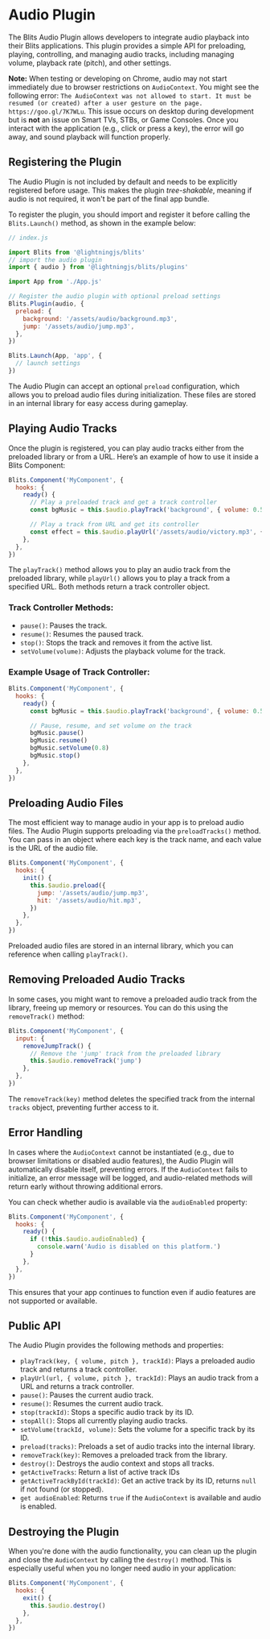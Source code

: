 
# Audio Plugin

The Blits Audio Plugin allows developers to integrate audio playback into their Blits applications. This plugin provides a simple API for preloading, playing, controlling, and managing audio tracks, including managing volume, playback rate (pitch), and other settings.

**Note:** When testing or developing on Chrome, audio may not start immediately due to browser restrictions on `AudioContext`. You might see the following error:
`The AudioContext was not allowed to start. It must be resumed (or created) after a user gesture on the page. https://goo.gl/7K7WLu`. This issue occurs on desktop during development but is **not** an issue on Smart TVs, STBs, or Game Consoles. Once you interact with the application (e.g., click or press a key), the error will go away, and sound playback will function properly.

## Registering the Plugin

The Audio Plugin is not included by default and needs to be explicitly registered before usage. This makes the plugin _tree-shakable_, meaning if audio is not required, it won't be part of the final app bundle.

To register the plugin, you should import and register it before calling the `Blits.Launch()` method, as shown in the example below:

```js
// index.js

import Blits from '@lightningjs/blits'
// import the audio plugin
import { audio } from '@lightningjs/blits/plugins'

import App from './App.js'

// Register the audio plugin with optional preload settings
Blits.Plugin(audio, {
  preload: {
    background: '/assets/audio/background.mp3',
    jump: '/assets/audio/jump.mp3',
  },
})

Blits.Launch(App, 'app', {
  // launch settings
})
```

The Audio Plugin can accept an optional `preload` configuration, which allows you to preload audio files during initialization. These files are stored in an internal library for easy access during gameplay.

## Playing Audio Tracks

Once the plugin is registered, you can play audio tracks either from the preloaded library or from a URL. Here’s an example of how to use it inside a Blits Component:

```js
Blits.Component('MyComponent', {
  hooks: {
    ready() {
      // Play a preloaded track and get a track controller
      const bgMusic = this.$audio.playTrack('background', { volume: 0.5 }, 'bg-music')

      // Play a track from URL and get its controller
      const effect = this.$audio.playUrl('/assets/audio/victory.mp3', { volume: 0.8 })
    },
  },
})
```

The `playTrack()` method allows you to play an audio track from the preloaded library, while `playUrl()` allows you to play a track from a specified URL. Both methods return a track controller object.

### Track Controller Methods:
- `pause()`: Pauses the track.
- `resume()`: Resumes the paused track.
- `stop()`: Stops the track and removes it from the active list.
- `setVolume(volume)`: Adjusts the playback volume for the track.

### Example Usage of Track Controller:
```js
Blits.Component('MyComponent', {
  hooks: {
    ready() {
      const bgMusic = this.$audio.playTrack('background', { volume: 0.5 }, 'bg-music')

      // Pause, resume, and set volume on the track
      bgMusic.pause()
      bgMusic.resume()
      bgMusic.setVolume(0.8)
      bgMusic.stop()
    },
  },
})
```

## Preloading Audio Files

The most efficient way to manage audio in your app is to preload audio files. The Audio Plugin supports preloading via the `preloadTracks()` method. You can pass in an object where each key is the track name, and each value is the URL of the audio file.

```js
Blits.Component('MyComponent', {
  hooks: {
    init() {
      this.$audio.preload({
        jump: '/assets/audio/jump.mp3',
        hit: '/assets/audio/hit.mp3',
      })
    },
  },
})
```

Preloaded audio files are stored in an internal library, which you can reference when calling `playTrack()`.

## Removing Preloaded Audio Tracks

In some cases, you might want to remove a preloaded audio track from the library, freeing up memory or resources. You can do this using the `removeTrack()` method:

```js
Blits.Component('MyComponent', {
  input: {
    removeJumpTrack() {
      // Remove the 'jump' track from the preloaded library
      this.$audio.removeTrack('jump')
    },
  },
})
```

The `removeTrack(key)` method deletes the specified track from the internal `tracks` object, preventing further access to it.

## Error Handling

In cases where the `AudioContext` cannot be instantiated (e.g., due to browser limitations or disabled audio features), the Audio Plugin will automatically disable itself, preventing errors. If the `AudioContext` fails to initialize, an error message will be logged, and audio-related methods will return early without throwing additional errors.

You can check whether audio is available via the `audioEnabled` property:

```js
Blits.Component('MyComponent', {
  hooks: {
    ready() {
      if (!this.$audio.audioEnabled) {
        console.warn('Audio is disabled on this platform.')
      }
    },
  },
})
```

This ensures that your app continues to function even if audio features are not supported or available.

## Public API

The Audio Plugin provides the following methods and properties:

- `playTrack(key, { volume, pitch }, trackId)`: Plays a preloaded audio track and returns a track controller.
- `playUrl(url, { volume, pitch }, trackId)`: Plays an audio track from a URL and returns a track controller.
- `pause()`: Pauses the current audio track.
- `resume()`: Resumes the current audio track.
- `stop(trackId)`: Stops a specific audio track by its ID.
- `stopAll()`: Stops all currently playing audio tracks.
- `setVolume(trackId, volume)`: Sets the volume for a specific track by its ID.
- `preload(tracks)`: Preloads a set of audio tracks into the internal library.
- `removeTrack(key)`: Removes a preloaded track from the library.
- `destroy()`: Destroys the audio context and stops all tracks.
- `getActiveTracks`: Return a list of active track IDs
- `getActiveTrackById(trackId)`: Get an active track by its ID, returns `null` if not found (or stopped).
- `get audioEnabled`: Returns `true` if the `AudioContext` is available and audio is enabled.

## Destroying the Plugin

When you're done with the audio functionality, you can clean up the plugin and close the `AudioContext` by calling the `destroy()` method. This is especially useful when you no longer need audio in your application:

```js
Blits.Component('MyComponent', {
  hooks: {
    exit() {
      this.$audio.destroy()
    },
  },
})
```

